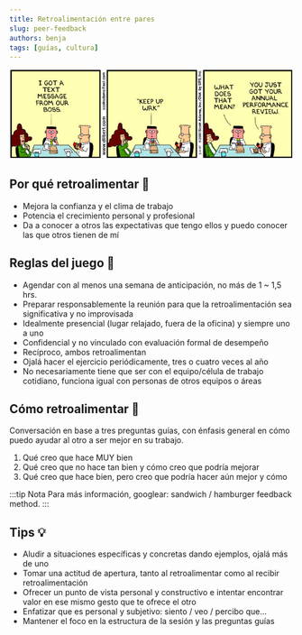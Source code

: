 ```yaml
---
title: Retroalimentación entre pares
slug: peer-feedback
authors: benja
tags: [guías, cultura]
---
```


![annual performance review](./annual-performarnce-review.jpeg)

<!--truncate-->

## Por qué retroalimentar 🤗

- Mejora la confianza y el clima de trabajo
- Potencia el crecimiento personal y profesional
- Da a conocer a otros las expectativas que tengo ellos y puedo conocer las que otros tienen de mí

## Reglas del juego 🎲

- Agendar con al menos una semana de anticipación, no más de 1 ~ 1,5 hrs.
- Preparar responsablemente la reunión para que la retroalimentación sea significativa y no improvisada
- Idealmente presencial (lugar relajado, fuera de la oficina) y siempre uno a uno
- Confidencial y no vinculado con evaluación formal de desempeño
- Recíproco, ambos retroalimentan
- Ojalá hacer el ejercicio periódicamente, tres o cuatro veces al año
- No necesariamente tiene que ser con el equipo/célula de trabajo cotidiano, funciona igual con personas de otros equipos o áreas

## Cómo retroalimentar 🦸

Conversación en base a tres preguntas guías, con énfasis general en cómo puedo ayudar al otro a ser mejor en su trabajo.

1. Qué creo que hace MUY bien
2. Qué creo que no hace tan bien y cómo creo que podría mejorar
3. Qué creo que hace bien, pero creo que podría hacer aún mejor y cómo

:::tip Nota
Para más información, googlear: sandwich / hamburger feedback method.
:::

## Tips 💡

- Aludir a situaciones específicas y concretas dando ejemplos, ojalá más de uno
- Tomar una actitud de apertura, tanto al retroalimentar como al recibir retroalimentación
- Ofrecer un punto de vista personal y constructivo e intentar encontrar valor en ese mismo gesto que te ofrece el otro
- Enfatizar que es personal y subjetivo: siento / veo / percibo que…
- Mantener el foco en la estructura de la sesión y las preguntas guías
